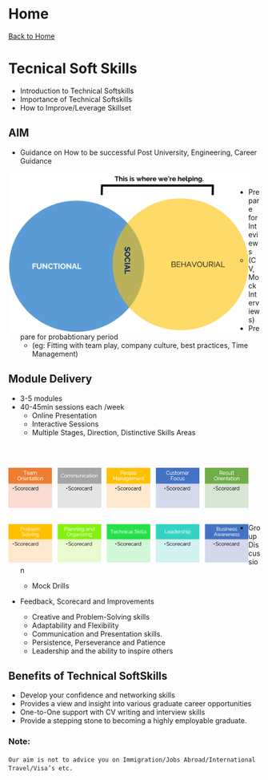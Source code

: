 # Home
[Back to Home](https://apitprogram.github.io/itprogram)

# Tecnical Soft Skills
* Introduction to Technical Softskills
* Importance of Technical Softskills
* How to Improve/Leverage Skillset

## AIM
* Guidance on How to be successful Post University, Engineering, Career Guidance<br/>

<a href="url"><img src="pic1.png" align="left" height="320" width="480" style="vertical-align:middle"></a>
<br/>
* Prepare for Inteviews
    * (CV, Mock Interviews)
* Prepare for probabtionary period
    * (eg: Fitting with team play, company culture, best practices, Time Management)

## Module Delivery
* 3-5 modules
* 40-45min sessions each /week
   * Online Presentation
   * Interactive Sessions
   * Multiple Stages, Direction, Distinctive Skills Areas

<BR clear=all>
<BR clear=all>

<a href="url"><img src="Part 1.png" align="left" height="80" width="480" style="vertical-align:middle" ></a>

<BR clear=all>
<BR clear=all>

<a href="url"><img src="Part 2.png" align="left" height="80" width="480" style="vertical-align:middle" ></a>

* Group Discussion
   * Mock Drills

* Feedback, Scorecard and Improvements
   * Creative and Problem-Solving skills
   * Adaptability and Flexibility
   * Communication and Presentation skills.
   * Persistence, Perseverance and Patience
   * Leadership and the ability to inspire others
  
## Benefits of Technical SoftSkills
   * Develop your confidence and networking skills
   * Provides a view and insight into various graduate career opportunities
   * One-to-One support with CV writing and interview skills
   * Provide a stepping stone to becoming a highly employable graduate.

### Note:
`Our aim is not to advice you on Immigration/Jobs Abroad/International Travel/Visa’s etc.`

